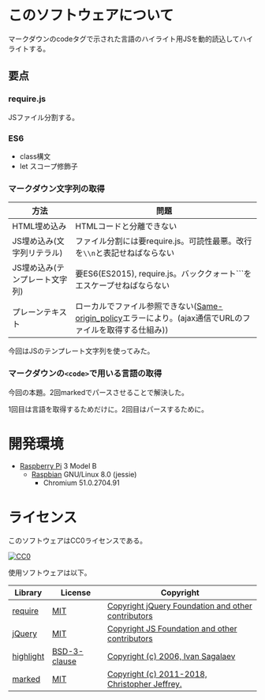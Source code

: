 # このソフトウェアについて

マークダウンのcodeタグで示された言語のハイライト用JSを動的読込してハイライトする。

## 要点

### require.js

JSファイル分割する。

### ES6

* class構文
* let スコープ修飾子

### マークダウン文字列の取得

方法|問題
----|----
HTML埋め込み|HTMLコードと分離できない
JS埋め込み(文字列リテラル)|ファイル分割には要require.js。可読性最悪。改行を`\\n`と表記せねばならない
JS埋め込み(テンプレート文字列)|要ES6(ES2015), require.js。バッククォート`\``をエスケープせねばならない
プレーンテキスト|ローカルでファイル参照できない([Same-origin_policy](https://developer.mozilla.org/ja/docs/Web/Security/Same-origin_policy)エラーにより。(ajax通信でURLのファイルを取得する仕組み))

今回はJSのテンプレート文字列を使ってみた。

### マークダウンの`<code>`で用いる言語の取得

今回の本題。2回markedでパースさせることで解決した。

1回目は言語を取得するためだけに。2回目はパースするために。

# 開発環境

* [Raspberry Pi](https://ja.wikipedia.org/wiki/Raspberry_Pi) 3 Model B
    * [Raspbian](https://www.raspberrypi.org/downloads/raspbian/) GNU/Linux 8.0 (jessie)
        * Chromium 51.0.2704.91

# ライセンス

このソフトウェアはCC0ライセンスである。

[![CC0](http://i.creativecommons.org/p/zero/1.0/88x31.png "CC0")](http://creativecommons.org/publicdomain/zero/1.0/deed.ja)

使用ソフトウェアは以下。

Library|License|Copyright
-------|-------|---------
[require](http://requirejs.org/)|[MIT](https://opensource.org/licenses/MIT)|[Copyright jQuery Foundation and other contributors](https://github.com/requirejs/requirejs/blob/master/LICENSE)
[jQuery](https://jquery.com/)|[MIT](https://opensource.org/licenses/MIT)|[Copyright JS Foundation and other contributors](https://jquery.org/license/)
[highlight](https://highlightjs.org/)|[BSD-3-clause](https://spdx.org/licenses/BSD-3-Clause-Clear.html)|[Copyright (c) 2006, Ivan Sagalaev](https://github.com/isagalaev/highlight.js/blob/master/LICENSE)
[marked](https://github.com/markedjs/marked)|[MIT](https://opensource.org/licenses/MIT)|[Copyright (c) 2011-2018, Christopher Jeffrey.](https://github.com/markedjs/marked/blob/master/LICENSE.md)

